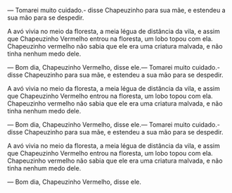 
— Tomarei muito cuidado.- disse Chapeuzinho para sua mãe, e estendeu a sua mão para se despedir.

A avó vivia no meio da floresta, a meia légua de distância da vila, e assim que Chapeuzinho Vermelho entrou na floresta, um lobo topou com ela. Chapeuzinho vermelho não sabia que ele era uma criatura malvada, e não tinha nenhum medo dele.

— Bom dia, Chapeuzinho Vermelho, disse ele.— Tomarei muito cuidado.- disse Chapeuzinho para sua mãe, e estendeu a sua mão para se despedir.

A avó vivia no meio da floresta, a meia légua de distância da vila, e assim que Chapeuzinho Vermelho entrou na floresta, um lobo topou com ela. Chapeuzinho vermelho não sabia que ele era uma criatura malvada, e não tinha nenhum medo dele.

— Bom dia, Chapeuzinho Vermelho, disse ele.— Tomarei muito cuidado.- disse Chapeuzinho para sua mãe, e estendeu a sua mão para se despedir.

A avó vivia no meio da floresta, a meia légua de distância da vila, e assim que Chapeuzinho Vermelho entrou na floresta, um lobo topou com ela. Chapeuzinho vermelho não sabia que ele era uma criatura malvada, e não tinha nenhum medo dele.

— Bom dia, Chapeuzinho Vermelho, disse ele.
